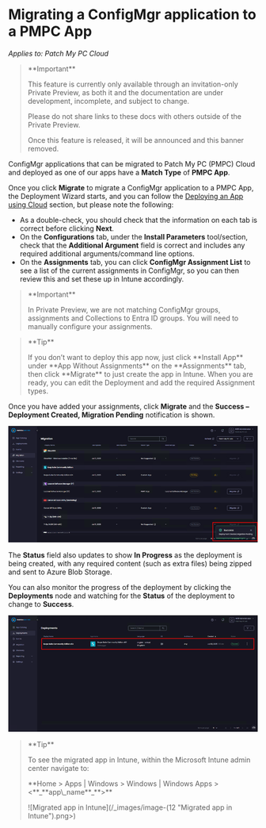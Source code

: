 # Migrating a ConfigMgr application to a PMPC App

_Applies to: Patch My PC Cloud_

> \*\*Important\*\*
>
> This feature is currently only available through an invitation-only Private Preview, as both it and the documentation are under development, incomplete, and subject to change.
>
> Please do not share links to these docs with others outside of the Private Preview.
>
> Once this feature is released, it will be announced and this banner removed.

ConfigMgr applications that can be migrated to Patch My PC (PMPC) Cloud and deployed as one of our apps have a **Match Type** of **PMPC App**.

Once you click **Migrate** to migrate a ConfigMgr application to a PMPC App, the Deployment Wizard starts, and you can follow the [Deploying an App using Cloud](../../cloud-deployments/deploying-an-app-using-cloud/) section, but please note the following:

* As a double-check, you should check that the information on each tab is correct before clicking **Next**.
* On the **Configurations** tab, under the **Install Parameters** tool/section, check that the **Additional Argument** field is correct and includes any required additional arguments/command line options.
* On the **Assignments** tab, you can click **ConfigMgr Assignment List** to see a list of the current assignments in ConfigMgr, so you can then review this and set these up in Intune accordingly.

> \*\*Important\*\*
>
> In Private Preview, we are not matching ConfigMgr groups, assignments and Collections to Entra ID groups. You will need to manually configure your assignments.

> \*\*Tip\*\*
>
> If you don’t want to deploy this app now, just click \*\*Install App\*\* under \*\*App Without Assignments\*\* on the \*\*Assignments\*\* tab, then click \*\*Migrate\*\* to just create the app in Intune. When you are ready, you can edit the Deployment and add the required Assignment types.

Once you have added your assignments, click **Migrate** and the **Success – Deployment Created, Migration Pending** notification is shown.

!["Migrate, the Success – Deployment Created, Migration Pending" notification](/_images/image-(10).png)

The **Status** field also updates to show **In Progress** as the deployment is being created, with any required content (such as extra files) being zipped and sent to Azure Blob Storage.

You can also monitor the progress of the deployment by clicking the **Deployments** node and watching for the **Status** of the deployment to change to **Success**.

![Monitoring the status of the deployment](/_images/image-(11).png)

> \*\*Tip\*\*
>
> To see the migrated app in Intune, within the Microsoft Intune admin center navigate to:
>
> \*\*Home > Apps | Windows > Windows | Windows Apps > <\*\*\_\*\*app\\\_name\*\*\_\*\*>\*\*
>
> !\[Migrated app in Intune]\(/\_images/image-(12 "Migrated app in Intune").png>)